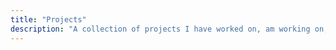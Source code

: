 ```yaml
---
title: "Projects"
description: "A collection of projects I have worked on, am working on, or am avoiding."
---
```

